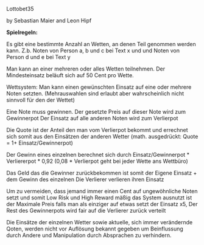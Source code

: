 Lottobet35

by Sebastian Maier and Leon Hipf

<b>Spielregeln:</b>

Es gibt eine bestimmte Anzahl an Wetten, an denen Teil genommen werden kann.
Z.b. Noten von Person a, b und c bei Text x und und Noten von Person d und e bei Text y

Man kann an einer mehreren oder alles Wetten teilnehmen.
Der Mindesteinsatz beläuft sich auf 50 Cent pro Wette.

Wettsystem:
Man kann einen gewünschten Einsatz auf eine oder mehrere Noten setzten. (Mehrauswahlen sind erlaubt aber wahrscheinlich nicht sinnvoll für den der Wettet)

Eine Note muss gewinnen. Der gesetzte Preis auf dieser Note wird zum Gewinnerpot
Der Einsatz auf alle anderen Noten wird zum Verlierpot

Die Quote ist der Anteil den man vom Verlierpot bekommt und errechnet sich somit aus den Einsätzen der anderen Wetter (math. ausgedrückt: Quote = 1+ Einsatz/Gewinnerpot)

Der Gewinn eines einzelnen berechnet sich durch Einsatz/Gewinnerpot * Verliererpot * 0,92 (0,08 * Verlierpot geht bei jeder Wette ans Wettbüro)

Das Geld das die Gewinner zurückbekommen ist somit der Eigene Einsatz + dem Gewinn des einzelnen
Die Verlierer verlieren ihren Einsatz

Um zu vermeiden, dass jemand immer einen Cent auf ungewöhnliche Noten setzt und somit Low Risk und High Reward mäßig das System ausnutzt ist der Maximale Preis falls man als einziger auf etwas setzt der Einsatz x5, Der Rest des Gewinnerpots wird fair auf die Verlierer zurück verteilt

Die Einsätze der einzelnen Wetter sowie aktuelle, sich immer verändernde Qoten, werden nicht vor Auflösung bekannt gegeben um Beinflussung durch Andere und Manipulation durch Absprachen zu verhindern.
